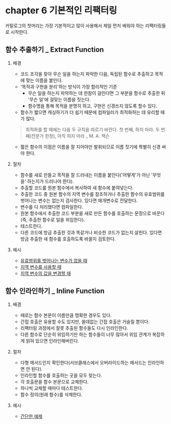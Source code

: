 # chapter 6 기본적인 리팩터링

카탈로그의 첫머리는 가장 기본적이고 많이 사용해서 제일 먼저 배워야 하는 리팩터링들로 시작한다.

## 함수 추출하기 \_ Extract Function

1. 배경

   - 코드 조각을 찾아 무슨 일을 하는지 파악한 다음, 독립된 함수로 추출하고 목적에 맞는 이름을 붙인다.
   - '목적과 구현을 분리'하는 방식이 가장 합리적인 기준
     - 무슨 일을 하는지 파악하는 데 한참이 걸린다면 그 부분을 함수로 추출한 뒤 '무슨 일'에 걸맞는 이름을 짓는다.
     - 함수명을 통해 목적을 분명히 하고, 구현은 신경쓰지 않도록 할수 있다.
   - 함수가 짧으면 캐싱하기가 더 쉽기 때문에 컴파일러가 최적화하는 데 유리할 때가 많다.

   > 최적화를 할 때에는 다음 두 규칙을 따르기 바란다. 첫 번째, 하지 마라. 두 번째(전문가 한정), 아직 하지 마라 \_ M. A. 잭슨

   - 짧은 함수의 이점은 이름을 잘 지어야만 발휘되므로 이름 짓기에 특별히 신경 써야 한다.

2. 절차

   - 함수를 새로 만들고 목적을 잘 드러내는 이름을 붙인다('어떻게'가 아닌 '무엇을' 하는지가 드러나야 한다).
   - 추출할 코드를 원본 함수에서 복사하여 새 함수에 붙여넣는다.
   - 추출한 코드 중 원본 함수의 지역 변수를 참조하거나 추출한 함수의 유효범위를 벗어나는 변수는 없는지 검사한다. 있다면 매개변수로 전달한다.
   - 변수를 다 처리했다면 컴파일한다.
   - 원본 함수에서 추출한 코드 부분을 새로 만든 함수를 호출하는 문장으로 바꾼다(즉, 추출한 함수로 일을 위임한다).
   - 테스트한다.
   - 다른 코드에 방금 추출한 것과 똑같거나 비슷한 코드가 없는지 살핀다. 있다면 방금 추출한 새 함수를 호출하도록 바꿀지 검토한다.

3. 예시
   - [유효범위를 벗어나는 변수가 없을 때](ex_6_1/1.js)
   - [지역 변수를 사용할 때](ex_6_1/2.js)
   - [지역 변수의 값을 변경할 때](ex_6_1/3.js)

## 함수 인라인하기 \_ Inline Function

1. 배경

   - 때로는 함수 본문이 이름만큼 명확한 경우도 있다.
   - 간접 호출은 유용할 수도 있지만, 쓸데없는 간접 호출은 거슬릴 뿐이다.
   - 리팩터링 과정에서 잘못 추출된 함수들도 다시 인라인한다.
   - 다른 함수로 단순히 위임하기만 하는 함수들이 너무 많아서 위임 관계가 복잡하게 얽혀 있으면 인라인해버린다.

2. 절차

   - 다형 메서드인지 확인한다(서브클래스에서 오버라이드하는 메서드는 인라인하면 안 된다).
   - 인라인할 함수를 호출하는 곳을 모두 찾는다.
   - 각 호출문을 함수 본문으로 교체한다.
   - 하나씩 교체할 때마다 테스트한다.
   - 함수 정의(원래 함수)를 삭제한다.

3. 예시

   - [간단한 예제](ex_6_2/1.js)
